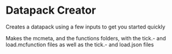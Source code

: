 # Datapack Creator
Creates a datapack using a few inputs to get you started quickly

Makes the mcmeta, and the functions folders, with the tick.- and load.mcfunction files as well as the tick.- and load.json files
